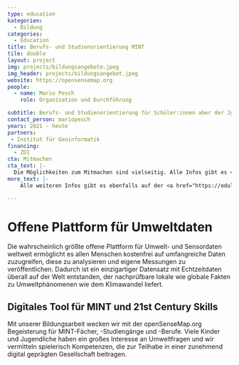 ```yaml
---
type: education
kategorien:
  - Bildung
categories:
  - Education
title: Berufs- und Studienorientierung MINT
tile: double
layout: project
img: projects/bildungsangebote.jpeg
img_header: projects/bildungsangebot.jpeg
website: https://opensensemap.org
people:
  - name: Mario Pesch
    role: Organisation und Durchführung

subtitle: Berufs- und Studienorientierung für Schüler:innen aber der Jgst. 7
contact_person: mariopesch  
years: 2021 - heute
partners:
 - Institut für Geoinformatik
financing:
  - ZDI 
cta: Mitmachen
cta_text: |-
  Die Möglichkeiten zum Mitmachen sind vielseitig. Alle Infos gibt es <a href="https://edulabs.de/join/">hier</a>.
more_text: |-
    Alle weiteren Infos gibt es ebenfalls auf der <a href="https://edulabs.de/">Website</a> von edulabs.

---
```


# Offene Plattform für Umweltdaten
Die wahrscheinlich größte offene Platt­form für Umwelt- und Sensordaten weltweit ermöglicht es allen Menschen kostenfrei auf umfangreiche Daten zuzugreifen, diese zu analysieren und eigene Messungen zu veröffentlichen. Dadurch ist ein einzigartiger Datensatz mit Echtzeitdaten überall auf der Welt entstanden, der nach­prüf­bare lokale wie globale Fakten zu Umwelt­phänomenen wie dem Klimawandel liefert.

## Digitales Tool für MINT und 21st Century Skills
Mit unserer Bildungsarbeit wecken wir mit der openSenseMap.org Begeisterung für MINT-Fächer, -Studiengänge und -Berufe. Viele Kinder und Jugendliche haben ein großes Interesse an Umweltfragen und wir vermitteln spielerisch Kompetenzen, die zur Teilhabe in einer zunehmend digital geprägten Gesellschaft beitragen.




